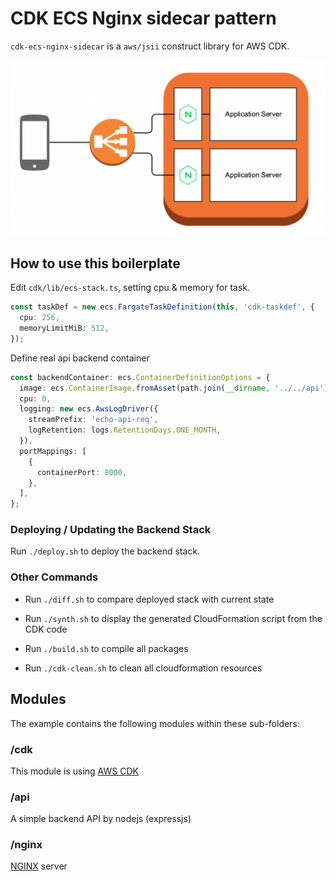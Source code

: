 # CDK ECS Nginx sidecar pattern

`cdk-ecs-nginx-sidecar` is a ``aws/jsii`` construct library for AWS CDK.

![](images/nginx_reverse_proxy.png)

## How to use this boilerplate

Edit `cdk/lib/ecs-stack.ts`, setting cpu & memory for task.

```ts
const taskDef = new ecs.FargateTaskDefinition(this, 'cdk-taskdef', {
  cpu: 256,
  memoryLimitMiB: 512,
});
```

Define real api backend container

```ts
const backendContainer: ecs.ContainerDefinitionOptions = {
  image: ecs.ContainerImage.fromAsset(path.join(__dirname, '../../api')),
  cpu: 0,
  logging: new ecs.AwsLogDriver({
    streamPrefix: 'echo-api-req',
    logRetention: logs.RetentionDays.ONE_MONTH,
  }),
  portMappings: [
    {
      containerPort: 8000,
    },
  ],
};
```

### Deploying / Updating the Backend Stack

Run `./deploy.sh` to deploy the backend stack.

### Other Commands

- Run `./diff.sh`   to compare deployed stack with current state
- Run `./synth.sh`  to display the generated CloudFormation script from the CDK code

- Run `./build.sh`  to compile all packages
- Run `./cdk-clean.sh`  to clean all cloudformation resources

## Modules

The example contains the following modules within these sub-folders:

### /cdk

This module is using [AWS CDK](https://docs.aws.amazon.com/cdk/api/latest/)

### /api

A simple backend API by nodejs (expressjs)

### /nginx

[NGINX](https://www.nginx.com/resources/wiki/) server

